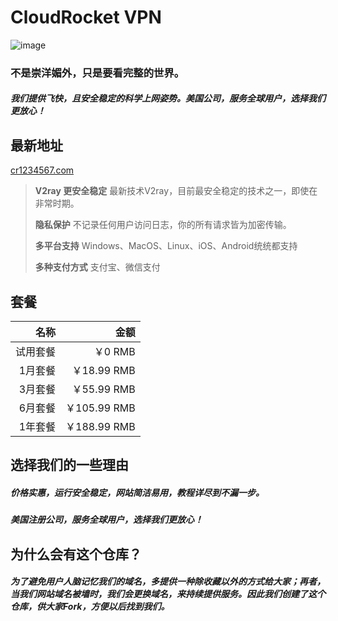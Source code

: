 # CloudRocket VPN

![image](https://cr1234567.com/static/logo.png)

### 不是崇洋媚外，只是要看完整的世界。
##### 我们提供飞快，且安全稳定的科学上网姿势。美国公司，服务全球用户，选择我们更放心！

## 最新地址
[cr1234567.com](https://www.cr1234567.com)


> **V2ray 更安全稳定** 最新技术V2ray，目前最安全稳定的技术之一，即使在非常时期。
> 
> **隐私保护** 不记录任何用户访问日志，你的所有请求皆为加密传输。
> 
> **多平台支持** Windows、MacOS、Linux、iOS、Android统统都支持
> 
> **多种支付方式** 支付宝、微信支付



## 套餐
|名称|金额|
|------:|------:|
|试用套餐 |￥0 RMB|
|1月套餐 |￥18.99 RMB|
|3月套餐 |￥55.99 RMB|
|6月套餐 |￥105.99 RMB|
|1年套餐 |￥188.99 RMB|


## 选择我们的一些理由
##### 价格实惠，运行安全稳定，网站简洁易用，教程详尽到不漏一步。
##### 美国注册公司，服务全球用户，选择我们更放心！

## 为什么会有这个仓库？
##### 为了避免用户人脑记忆我们的域名，多提供一种除收藏以外的方式给大家；再者，当我们网站域名被墙时，我们会更换域名，来持续提供服务。因此我们创建了这个仓库，供大家Fork，方便以后找到我们。


